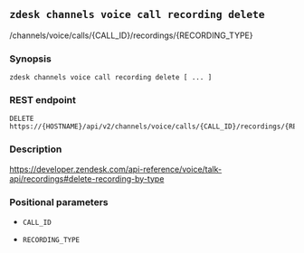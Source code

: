 ## `zdesk channels voice call recording delete`

/channels/voice/calls/{CALL_ID}/recordings/{RECORDING_TYPE}

### Synopsis

    zdesk channels voice call recording delete [ ... ]

### REST endpoint

    DELETE https://{HOSTNAME}/api/v2/channels/voice/calls/{CALL_ID}/recordings/{RECORDING_TYPE}

### Description

https://developer.zendesk.com/api-reference/voice/talk-api/recordings#delete-recording-by-type

### Positional parameters

* `CALL_ID`

* `RECORDING_TYPE`

